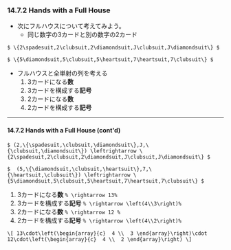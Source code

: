 ### 14.7.2 Hands with a Full House

* 次にフルハウスについて考えてみよう。
  * 同じ数字の3カードと別の数字の2カード

`$ \{2\spadesuit,2\clubsuit,2\diamondsuit,J\clubsuit,J\diamondsuit\} $`
 
`$ \{5\diamondsuit,5\clubsuit,5\heartsuit,7\heartsuit,7\clubsuit\} $` 

* フルハウスと全単射の列を考える
  1. 3カードになる**数**
  1. 3カードを構成する**記号**
  1. 2カードになる**数**
  1. 2カードを構成する**記号**

---

#### 14.7.2 Hands with a Full House (cont'd)
 
`$ (2,\{\spadesuit,\clubsuit,\diamondsuit\},J,\{\clubsuit,\diamondsuit\}) \leftrightarrow \{2\spadesuit,2\clubsuit,2\diamondsuit,J\clubsuit,J\diamondsuit\} $`
  
`$  (5,\{\diamondsuit,\clubsuit,\heartsuit\},7,\{\heartsuit,\clubsuit\}) \leftrightarrow \{5\diamondsuit,5\clubsuit,5\heartsuit,7\heartsuit,7\clubsuit\} $` 
   
  1. 3カードになる**数** `% \rightarrow 13%`
  1. 3カードを構成する**記号** `% \rightarrow \left(4\\3\right)%`
  1. 2カードになる**数** `% \rightarrow 12 %`
  1. 2カードを構成する**記号** `% \rightarrow \left(4\\2\right)%`

`\[
13\cdot\left(\begin{array}{c}  4 \\  3 \end{array}\right)\cdot 12\cdot\left(\begin{array}{c}  4 \\  2 \end{array}\right)
\]`

